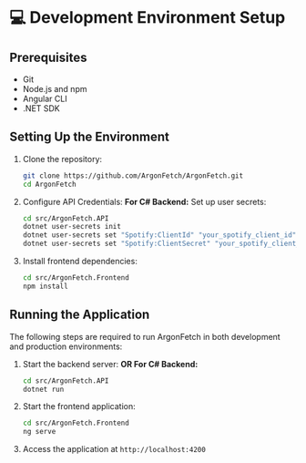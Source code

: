# 💻 Development Environment Setup
## Prerequisites
- Git
- Node.js and npm
- Angular CLI
- .NET SDK

## Setting Up the Environment
1. Clone the repository:
   ```sh
   git clone https://github.com/ArgonFetch/ArgonFetch.git
   cd ArgonFetch
   ```

2. Configure API Credentials:
   **For C# Backend:**
   Set up user secrets:
   ```sh
   cd src/ArgonFetch.API
   dotnet user-secrets init
   dotnet user-secrets set "Spotify:ClientId" "your_spotify_client_id"
   dotnet user-secrets set "Spotify:ClientSecret" "your_spotify_client_secret"
   ```

3. Install frontend dependencies:
   ```sh
   cd src/ArgonFetch.Frontend
   npm install
   ```

## Running the Application
The following steps are required to run ArgonFetch in both development and production environments:


1. Start the backend server:
   **OR For C# Backend:**
   ```sh
   cd src/ArgonFetch.API
   dotnet run
   ```

2. Start the frontend application:
   ```sh
   cd src/ArgonFetch.Frontend
   ng serve
   ```

3. Access the application at `http://localhost:4200`
